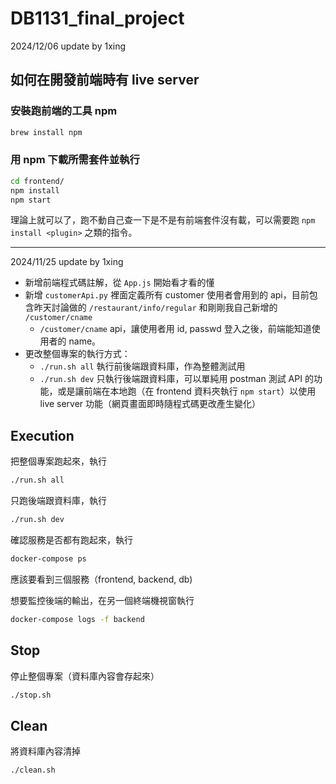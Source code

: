 # DB1131_final_project

2024/12/06 update by 1xing

## 如何在開發前端時有 live server

### 安裝跑前端的工具 npm

```bash
brew install npm
```

### 用 npm 下載所需套件並執行

```bash
cd frontend/
npm install 
npm start
```

理論上就可以了，跑不動自己查一下是不是有前端套件沒有載，可以需要跑 `npm install <plugin>` 之類的指令。

---

2024/11/25 update by 1xing

* 新增前端程式碼註解，從 `App.js` 開始看才看的懂
* 新增 `customerApi.py` 裡面定義所有 customer 使用者會用到的 api，目前包含昨天討論做的 `/restaurant/info/regular` 和剛剛我自己新增的 `/customer/cname`
  *  `/customer/cname` api，讓使用者用 id, passwd 登入之後，前端能知道使用者的 name。
* 更改整個專案的執行方式：
  * `./run.sh all` 執行前後端跟資料庫，作為整體測試用
  * `./run.sh dev` 只執行後端跟資料庫，可以單純用 postman 測試 API 的功能，或是讓前端在本地跑（在 frontend 資料夾執行 `npm start`）以使用 live server 功能（網頁畫面即時隨程式碼更改產生變化）

## Execution

把整個專案跑起來，執行

```bash
./run.sh all
```

只跑後端跟資料庫，執行

```bash
./run.sh dev
```

確認服務是否都有跑起來，執行

```bash
docker-compose ps
```
應該要看到三個服務（frontend, backend, db)

想要監控後端的輸出，在另一個終端機視窗執行

```bash
docker-compose logs -f backend
```

## Stop

停止整個專案（資料庫內容會存起來）

```bash
./stop.sh
```

## Clean

將資料庫內容清掉

```bash
./clean.sh
```